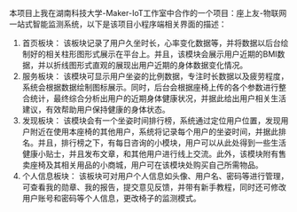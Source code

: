   本项目上我在湖南科技大学-Maker-IoT工作室中合作的一个项目：座上友-物联网一站式智能监测系统，以下是该项目小程序端相关界面的描述：
1. 首页板块：
   该板块记录了用户久坐时长，心率变化数据等，并将数据以后台绘制好的相关柱形图形式展示在平台上。并且，该模块会展示用户近期的BMI数据，并以折线图形式直观的展现出用户近期的身体数据变化情况。
2. 服务板块：
   该模块可显示用户坐姿的比例数据，专注时长数据以及疲劳程度，系统会根据数据绘制图标展示。同时，后台会根据座椅上传的各个参数进行整合统计，最终综合分析出用户的近期身体健康状况，并据此给出用户相关生活建议，有效帮助用户保持健康的身体状态。
3. 发现板块：
   该模块会有一个坐姿时间排行榜，系统通过定位用户位置，发现用户附近在使用本座椅的其他用户，系统将记录每个用户的坐姿时间，并据此排名。并且，排行榜之下，有每日咨询的小模块，用户可以从此处得到一些生活健康小贴士，并且发布文章，和其他用户进行线上交流。此外，该模块附有售卖座椅及其相关用品的小商城，用户可在该模块处购买自己所需物品。
4. 个人信息板块：
   该板块可对用户个人信息如头像、用户名、密码等进行管理，可查看我的勋章、我的报告，提交意见反馈，并带有新手教程，同时还可修改用户账号和密码等个人信息，更改椅子的监测模式。
